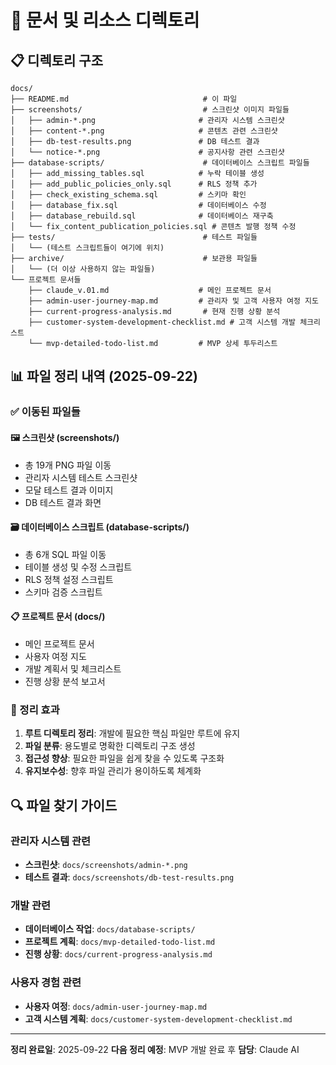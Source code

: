# 📂 문서 및 리소스 디렉토리

## 📋 디렉토리 구조

```
docs/
├── README.md                              # 이 파일
├── screenshots/                           # 스크린샷 이미지 파일들
│   ├── admin-*.png                       # 관리자 시스템 스크린샷
│   ├── content-*.png                     # 콘텐츠 관련 스크린샷
│   ├── db-test-results.png               # DB 테스트 결과
│   └── notice-*.png                      # 공지사항 관련 스크린샷
├── database-scripts/                      # 데이터베이스 스크립트 파일들
│   ├── add_missing_tables.sql            # 누락 테이블 생성
│   ├── add_public_policies_only.sql      # RLS 정책 추가
│   ├── check_existing_schema.sql         # 스키마 확인
│   ├── database_fix.sql                  # 데이터베이스 수정
│   ├── database_rebuild.sql              # 데이터베이스 재구축
│   └── fix_content_publication_policies.sql # 콘텐츠 발행 정책 수정
├── tests/                                 # 테스트 파일들
│   └── (테스트 스크립트들이 여기에 위치)
├── archive/                               # 보관용 파일들
│   └── (더 이상 사용하지 않는 파일들)
└── 프로젝트 문서들
    ├── claude_v.01.md                    # 메인 프로젝트 문서
    ├── admin-user-journey-map.md         # 관리자 및 고객 사용자 여정 지도
    ├── current-progress-analysis.md       # 현재 진행 상황 분석
    ├── customer-system-development-checklist.md # 고객 시스템 개발 체크리스트
    └── mvp-detailed-todo-list.md         # MVP 상세 투두리스트
```

## 📊 파일 정리 내역 (2025-09-22)

### ✅ 이동된 파일들

#### 🖼️ 스크린샷 (screenshots/)
- 총 19개 PNG 파일 이동
- 관리자 시스템 테스트 스크린샷
- 모달 테스트 결과 이미지
- DB 테스트 결과 화면

#### 🗃️ 데이터베이스 스크립트 (database-scripts/)
- 총 6개 SQL 파일 이동
- 테이블 생성 및 수정 스크립트
- RLS 정책 설정 스크립트
- 스키마 검증 스크립트

#### 📋 프로젝트 문서 (docs/)
- 메인 프로젝트 문서
- 사용자 여정 지도
- 개발 계획서 및 체크리스트
- 진행 상황 분석 보고서

### 🎯 정리 효과

1. **루트 디렉토리 정리**: 개발에 필요한 핵심 파일만 루트에 유지
2. **파일 분류**: 용도별로 명확한 디렉토리 구조 생성
3. **접근성 향상**: 필요한 파일을 쉽게 찾을 수 있도록 구조화
4. **유지보수성**: 향후 파일 관리가 용이하도록 체계화

## 🔍 파일 찾기 가이드

### 관리자 시스템 관련
- **스크린샷**: `docs/screenshots/admin-*.png`
- **테스트 결과**: `docs/screenshots/db-test-results.png`

### 개발 관련
- **데이터베이스 작업**: `docs/database-scripts/`
- **프로젝트 계획**: `docs/mvp-detailed-todo-list.md`
- **진행 상황**: `docs/current-progress-analysis.md`

### 사용자 경험 관련
- **사용자 여정**: `docs/admin-user-journey-map.md`
- **고객 시스템 계획**: `docs/customer-system-development-checklist.md`

---

**정리 완료일**: 2025-09-22
**다음 정리 예정**: MVP 개발 완료 후
**담당**: Claude AI